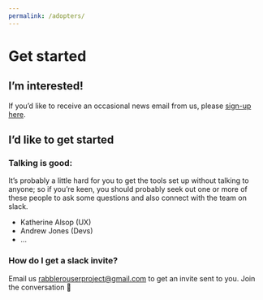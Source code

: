 ```yaml
---
permalink: /adopters/
---
```


# Get started

## I’m interested!

If you’d like to receive an occasional news email from us, please [sign-up here](https://goo.gl/forms/gHTeOsUUBI9Z4HqZ2).

## I’d like to get started

### Talking is good:

It’s probably a little hard for you to get the tools set up without talking to anyone; so if you’re keen, you should probably seek out one or more of these people to ask some questions and also connect with the team on slack.

* Katherine Alsop (UX)
* Andrew Jones (Devs)
* …

### How do I get a slack invite?

Email us rabblerouserproject@gmail.com to get an invite sent to you.  Join the conversation 🙂
